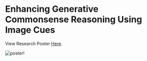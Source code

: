 # Enhancing Generative Commonsense Reasoning Using Image Cues

View Research Poster [Here](https://drive.google.com/file/d/13Zldt4yikAtW-FKYZILMACBbrCPv3j_0/view?usp=sharing).

![poster!](https://cdn.discordapp.com/attachments/960754834984800286/1000624192196198492/SHINE22-Yi-M-PosterFinal.pptx.png)
